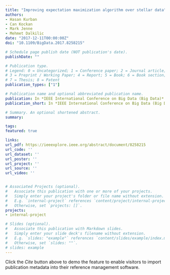 ```yaml
---
title: "Improving expectation maximization algorithm over stellar data"
authors:
- Hasan Kurban
- Can Kockan
- Mark Jenne
- Mehmet Dalkilic
date: "2017-12-11T00:00:00Z"
doi: "10.1109/BigData.2017.8258215"

# Schedule page publish date (NOT publication's date).
publishDate: ""

# Publication type.
# Legend: 0 = Uncategorized; 1 = Conference paper; 2 = Journal article;
# 3 = Preprint / Working Paper; 4 = Report; 5 = Book; 6 = Book section;
# 7 = Thesis; 8 = Patent
publication_types: ["1"]

# Publication name and optional abbreviated publication name.
publication: In *IEEE International Conference on Big Data (Big Data)*
publication_short: In *IEEE International Conference on Big Data (Big Data)*

# Summary. An optional shortened abstract.
summary:

tags:
featured: true

links:
url_pdf: https://ieeexplore.ieee.org/abstract/document/8258215
url_code: ''
url_dataset: ''
url_poster: ''
url_project: ''
url_source: ''
url_video: ''


# Associated Projects (optional).
#   Associate this publication with one or more of your projects.
#   Simply enter your project's folder or file name without extension.
#   E.g. `internal-project` references `content/project/internal-project/index.md`.
#   Otherwise, set `projects: []`.
projects:
- internal-project

# Slides (optional).
#   Associate this publication with Markdown slides.
#   Simply enter your slide deck's filename without extension.
#   E.g. `slides: "example"` references `content/slides/example/index.md`.
#   Otherwise, set `slides: ""`.
# slides: example
---
```


Click the *Cite* button above to demo the feature to enable visitors to import publication metadata into their reference management software.
